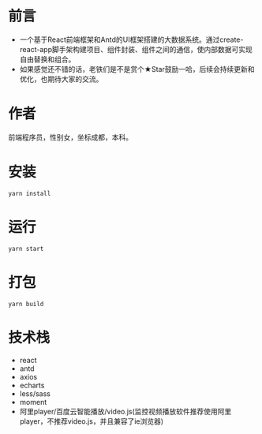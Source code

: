 <!--
 * @Descripttion: 项目文档
 * @version: 
 * @Author: Clarissa
 * @Date: 2020-10-13 10:44:34
 * @LastEditors: Clarissa
 * @LastEditTime: 2020-10-13 10:56:01
-->

# 前言
* 一个基于React前端框架和Antd的UI框架搭建的大数据系统。通过create-react-app脚手架构建项目、组件封装、组件之间的通信，使内部数据可实现自由替换和组合。
* 如果感觉还不错的话，老铁们是不是赏个★Star鼓励一哈，后续会持续更新和优化，也期待大家的交流。

# 作者
前端程序员，性别女，坐标成都，本科。


# 安装
```
yarn install
```

# 运行
```
yarn start
```

# 打包
```
yarn build
```
# 技术栈
*  react 
*  antd
*  axios
*  echarts
*  less/sass
*  moment
*  阿里player/百度云智能播放/video.js(监控视频播放软件推荐使用阿里player，不推荐video.js，并且兼容了ie浏览器)
  
